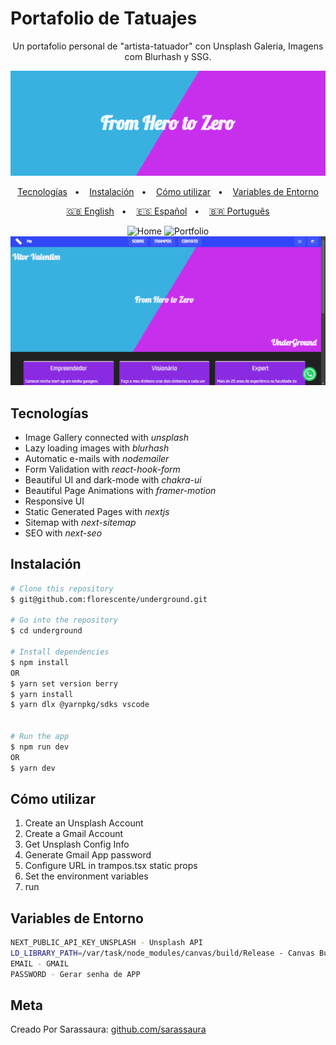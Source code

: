 # Portafolio de Tatuajes

<div align="center">

Un portafolio personal de "artista-tatuador" con Unsplash Galeria, Imagens com Blurhash y SSG.

![Banner](/public/banner.png?raw=true)

[Tecnologías](#tecnologías)&nbsp;&nbsp; • &nbsp;&nbsp;
[Instalación](#instalación)&nbsp;&nbsp; • &nbsp;&nbsp;
[Cómo utilizar](#cómo-utilizar)&nbsp;&nbsp; • &nbsp;&nbsp;
[Variables de Entorno](#variables-de-entorno)

[🇬🇧 English](/README.md)&nbsp;&nbsp; • &nbsp;&nbsp;
[🇪🇸 Español](/README.es.md)&nbsp;&nbsp; • &nbsp;&nbsp;
[🇧🇷 Português](/README.pt-BR.md)

![Home](/public/page.gif)
![Portfolio](/public/portfolio.gif)
![Contact](/public/contact.gif)

</div>

## Tecnologías

- Image Gallery connected with _unsplash_
- Lazy loading images with _blurhash_
- Automatic e-mails with _nodemailer_
- Form Validation with _react-hook-form_
- Beautiful UI and dark-mode with _chakra-ui_
- Beautiful Page Animations with _framer-motion_
- Responsive UI
- Static Generated Pages with _nextjs_
- Sitemap with _next-sitemap_
- SEO with _next-seo_

## Instalación

```sh
# Clone this repository
$ git@github.com:florescente/underground.git

# Go into the repository
$ cd underground

# Install dependencies
$ npm install
OR
$ yarn set version berry
$ yarn install
$ yarn dlx @yarnpkg/sdks vscode


# Run the app
$ npm run dev
OR
$ yarn dev
```

## Cómo utilizar

1. Create an Unsplash Account
2. Create a Gmail Account
3. Get Unsplash Config Info
4. Generate Gmail App password
5. Configure URL in trampos.tsx static props
6. Set the environment variables
7. run

## Variables de Entorno

```bash
NEXT_PUBLIC_API_KEY_UNSPLASH - Unsplash API
LD_LIBRARY_PATH=/var/task/node_modules/canvas/build/Release - Canvas Bug
EMAIL - GMAIL
PASSWORD - Gerar senha de APP
```

## Meta

Creado Por Sarassaura:
[github.com/sarassaura](https://github.com/sarassaura)


